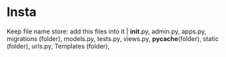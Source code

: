 # Insta

Keep file name store:
add this files into it
    |
    __init__.py,
    admin.py,
    apps.py,
    migrations (folder),
    models.py,
    tests.py,
    views.py,
    __pycache__(folder),
    static (folder),
    urls.py,
    Templates (folder),
